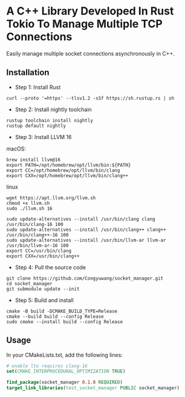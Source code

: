 # A C++ Library Developed In Rust Tokio To Manage Multiple TCP Connections

Easily manage multiple socket connections asynchronously in C++. 

## Installation

- Step 1: Install Rust

```shell
curl --proto '=https' --tlsv1.2 -sSf https://sh.rustup.rs | sh
```

- Step 2: Install nightly toolchain

```shell
rustup toolchain install nightly
rustup default nightly
```

- Step 3: Install LLVM 16

macOS:
```shell
brew install llvm@16
export PATH=/opt/homebrew/opt/llvm/bin:${PATH}
export CC=/opt/homebrew/opt/llvm/bin/clang
export CXX=/opt/homebrew/opt/llvm/bin/clang++
```

linux
```shell
wget https://apt.llvm.org/llvm.sh
chmod +x llvm.sh
sudo ./llvm.sh 16

sudo update-alternatives --install /usr/bin/clang clang /usr/bin/clang-16 100
sudo update-alternatives --install /usr/bin/clang++ clang++ /usr/bin/clang++-16 100
sudo update-alternatives --install /usr/bin/llvm-ar llvm-ar /usr/bin/llvm-ar-16 100
export CC=/usr/bin/clang
export CXX=/usr/bin/clang++
```

- Step 4: Pull the source code

```shell
git clone https://github.com/Congyuwang/socket_manager.git
cd socket_manager
git submodule update --init
```

- Step 5: Build and install

```shell
cmake -B build -DCMAKE_BUILD_TYPE=Release
cmake --build build --config Release
sudo cmake --install build --config Release
```

## Usage

In your CMakeLists.txt, add the following lines:

```cmake
# enable lto requires clang-16
set(CMAKE_INTERPROCEDURAL_OPTIMIZATION TRUE)

find_package(socket_manager 0.1.0 REQUIRED)
target_link_libraries(test_socket_manager PUBLIC socket_manager)
```
